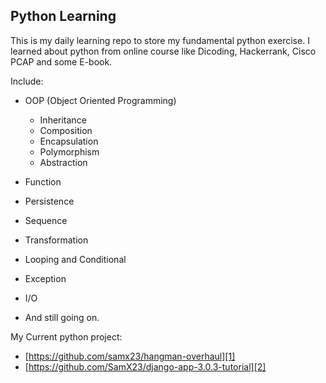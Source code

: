 ## Python Learning

This is my daily learning repo to store my fundamental python exercise.
I learned about python from online course like Dicoding, Hackerrank, Cisco PCAP and some E-book.

Include:
- OOP (Object Oriented Programming)
    - Inheritance
    - Composition
    - Encapsulation
    - Polymorphism
    - Abstraction

- Function
- Persistence
- Sequence
- Transformation
- Looping and Conditional
- Exception
- I/O
- And still going on.

My Current python project:
- [https://github.com/samx23/hangman-overhaul][1]
- [https://github.com/SamX23/django-app-3.0.3-tutorial][2]



[1]: https://github.com/samx23/hangMan-overhaul

[2]: https://github.com/SamX23/django-app-3.0.3-tutorial